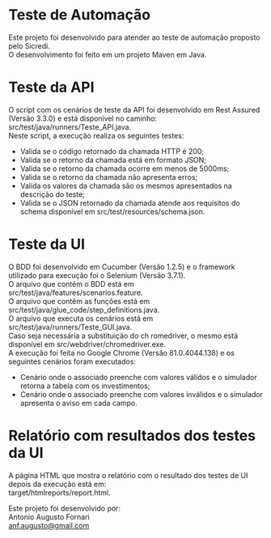 # Teste de Automação
Este projeto foi desenvolvido para atender ao teste de automação proposto pelo Sicredi. <br/>
O desenvolvimento foi feito em um projeto Maven em Java.

# Teste da API
O script com os cenários de teste da API foi desenvolvido em Rest Assured (Versão 3.3.0) e está disponível no caminho: <br/>
src/test/java/runners/Teste_API.java. <br/>
Neste script, a execução realiza os seguintes testes:
- Valida se o código retornado da chamada HTTP é 200;
- Valida se o retorno da chamada está em formato JSON;
- Valida se o retorno da chamada ocorre em menos de 5000ms;
- Valida se o retorno da chamada não apresenta erros;
- Valida os valores da chamada são os mesmos apresentados na descrição do teste;
- Valida se o JSON retornado da chamada atende aos requisitos do schema disponível em src/test/resources/schema.json.

# Teste da UI
O BDD foi desenvolvido em Cucumber (Versão 1.2.5) e o framework utilizado para execução foi o Selenium (Versão 3.7.1). <br/>
O arquivo que contém o BDD está em src/test/java/features/scenarios.feature. <br/>
O arquivo que contém as funções está em src/test/java/glue_code/step_definitions.java. <br/>
O arquivo que executa os cenários está em src/test/java/runners/Teste_GUI.java. <br/>
Caso seja necessária a substituição do ch romedriver, o mesmo está disponível em src/webdriver/chromedriver.exe. <br/>
A execução foi feita no Google Chrome (Versão 81.0.4044.138) e os seguintes cenários foram executados:
- Cenário onde o associado preenche com valores válidos e o simulador retorna a tabela com os investimentos;
- Cenário onde o associado preenche com valores inválidos e o simulador apresenta o aviso em cada campo.

# Relatório com resultados dos testes da UI
A página HTML que mostra o relatório com o resultado dos testes de UI depois da execução está em: <br/>
target/htmlreports/report.html.

Este projeto foi desenvolvido por: <br/>
Antonio Augusto Fornari <br/>
anf.augusto@gmail.com